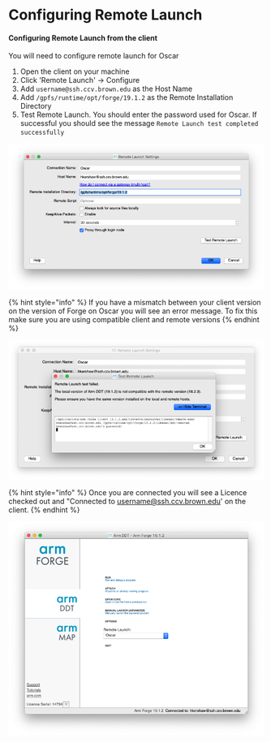 # Configuring Remote Launch

#### Configuring Remote Launch from the client

You will need to configure remote launch for Oscar

1. Open the client on your machine
2. Click 'Remote Launch' -&gt; Configure
3. Add  `username@ssh.ccv.brown.edu` as the Host Name
4. Add `/gpfs/runtime/opt/forge/19.1.2` as the Remote Installation Directory
5. Test Remote Launch.  You should enter the password used for Oscar.  If successful you should see the message `Remote Launch test completed successfully`

![Remote launch settings for Ocsar](../../.gitbook/assets/screen-shot-2019-08-05-at-2.41.01-pm.png)

{% hint style="info" %}
If you have a mismatch between your client version on the version of Forge on Oscar you will see an error message.   To fix this make sure you are using compatible client and remote versions
{% endhint %}

![](../../.gitbook/assets/screen-shot-2019-08-05-at-2.45.28-pm.png)

{% hint style="info" %}
Once you are connected you will see a Licence checked out and  "Connected to username@ssh.ccv.brown.edu' on the client. 
{% endhint %}

![](../../.gitbook/assets/screen-shot-2019-08-05-at-2.48.46-pm.png)



